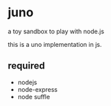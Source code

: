 juno
====

a toy sandbox to play with node.js

this is a uno implementation in js.

## required
 - nodejs
 - node-express
 - node suffle

